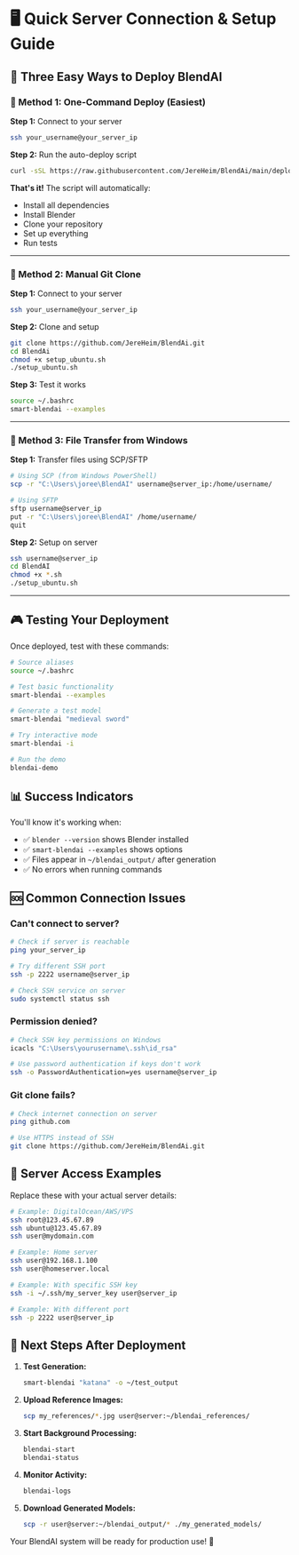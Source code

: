 # 🖥️ Quick Server Connection & Setup Guide

## 🎯 Three Easy Ways to Deploy BlendAI

### 🚀 Method 1: One-Command Deploy (Easiest)

**Step 1:** Connect to your server
```bash
ssh your_username@your_server_ip
```

**Step 2:** Run the auto-deploy script
```bash
curl -sSL https://raw.githubusercontent.com/JereHeim/BlendAi/main/deploy_server.sh | bash
```

**That's it!** The script will automatically:
- Install all dependencies
- Install Blender
- Clone your repository
- Set up everything
- Run tests

---

### 🔧 Method 2: Manual Git Clone

**Step 1:** Connect to your server
```bash
ssh your_username@your_server_ip
```

**Step 2:** Clone and setup
```bash
git clone https://github.com/JereHeim/BlendAi.git
cd BlendAi
chmod +x setup_ubuntu.sh
./setup_ubuntu.sh
```

**Step 3:** Test it works
```bash
source ~/.bashrc
smart-blendai --examples
```

---

### 📁 Method 3: File Transfer from Windows

**Step 1:** Transfer files using SCP/SFTP
```bash
# Using SCP (from Windows PowerShell)
scp -r "C:\Users\joree\BlendAI" username@server_ip:/home/username/

# Using SFTP
sftp username@server_ip
put -r "C:\Users\joree\BlendAI" /home/username/
quit
```

**Step 2:** Setup on server
```bash
ssh username@server_ip
cd BlendAI
chmod +x *.sh
./setup_ubuntu.sh
```

---

## 🎮 Testing Your Deployment

Once deployed, test with these commands:

```bash
# Source aliases
source ~/.bashrc

# Test basic functionality
smart-blendai --examples

# Generate a test model
smart-blendai "medieval sword"

# Try interactive mode
smart-blendai -i

# Run the demo
blendai-demo
```

## 📊 Success Indicators

You'll know it's working when:
- ✅ `blender --version` shows Blender installed
- ✅ `smart-blendai --examples` shows options
- ✅ Files appear in `~/blendai_output/` after generation
- ✅ No errors when running commands

## 🆘 Common Connection Issues

### Can't connect to server?
```bash
# Check if server is reachable
ping your_server_ip

# Try different SSH port
ssh -p 2222 username@server_ip

# Check SSH service on server
sudo systemctl status ssh
```

### Permission denied?
```bash
# Check SSH key permissions on Windows
icacls "C:\Users\yourusername\.ssh\id_rsa"

# Use password authentication if keys don't work
ssh -o PasswordAuthentication=yes username@server_ip
```

### Git clone fails?
```bash
# Check internet connection on server
ping github.com

# Use HTTPS instead of SSH
git clone https://github.com/JereHeim/BlendAi.git
```

## 🔑 Server Access Examples

Replace these with your actual server details:

```bash
# Example: DigitalOcean/AWS/VPS
ssh root@123.45.67.89
ssh ubuntu@123.45.67.89
ssh user@mydomain.com

# Example: Home server
ssh user@192.168.1.100
ssh user@homeserver.local

# Example: With specific SSH key
ssh -i ~/.ssh/my_server_key user@server_ip

# Example: With different port
ssh -p 2222 user@server_ip
```

## 🎯 Next Steps After Deployment

1. **Test Generation:**
   ```bash
   smart-blendai "katana" -o ~/test_output
   ```

2. **Upload Reference Images:**
   ```bash
   scp my_references/*.jpg user@server:~/blendai_references/
   ```

3. **Start Background Processing:**
   ```bash
   blendai-start
   blendai-status
   ```

4. **Monitor Activity:**
   ```bash
   blendai-logs
   ```

5. **Download Generated Models:**
   ```bash
   scp -r user@server:~/blendai_output/* ./my_generated_models/
   ```

Your BlendAI system will be ready for production use! 🚀